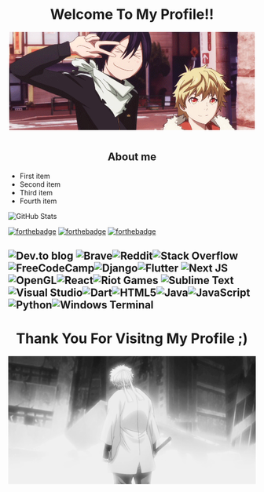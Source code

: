 # <h1 align="center">Welcome To My Profile!!</h1>
 <p align="center">
  <img src="ori.gif" alt="animated" />
</p> 



# <h2 align="center">About me</h2>
+ First item
+ Second item
+ Third item
+ Fourth item


![GitHub Stats](https://github-readme-stats.vercel.app/api?username=0takugod&theme=radical)

[![forthebadge](https://forthebadge.com/images/badges/powered-by-coffee.svg)](https://forthebadge.com)
[![forthebadge](https://forthebadge.com/images/badges/not-a-bug-a-feature.svg)](https://forthebadge.com)
[![forthebadge](https://forthebadge.com/images/badges/0-percent-optimized.svg)](https://forthebadge.com)



![Dev.to blog](https://img.shields.io/badge/dev.to-0A0A0A?style=for-the-badge&logo=dev.to&logoColor=white)
![Brave](https://img.shields.io/badge/Brave-FB542B?style=for-the-badge&logo=Brave&logoColor=white)![Reddit](https://img.shields.io/badge/Reddit-%23FF4500.svg?style=for-the-badge&logo=Reddit&logoColor=white)![Stack Overflow](https://img.shields.io/badge/-Stackoverflow-FE7A16?style=for-the-badge&logo=stack-overflow&logoColor=white)![FreeCodeCamp](https://img.shields.io/badge/Freecodecamp-%23123.svg?&style=for-the-badge&logo=freecodecamp&logoColor=green)![Django](https://img.shields.io/badge/django-%23092E20.svg?style=for-the-badge&logo=django&logoColor=white)![Flutter](https://img.shields.io/badge/Flutter-%2302569B.svg?style=for-the-badge&logo=Flutter&logoColor=white)	![Next JS](https://img.shields.io/badge/Next-black?style=for-the-badge&logo=next.js&logoColor=white)![OpenGL](https://img.shields.io/badge/OpenGL-%23FFFFFF.svg?style=for-the-badge&logo=opengl)![React](https://img.shields.io/badge/react-%2320232a.svg?style=for-the-badge&logo=react&logoColor=%2361DAFB)![Riot Games](https://img.shields.io/badge/riotgames-D32936.svg?style=for-the-badge&logo=riotgames&logoColor=white)	![Sublime Text](https://img.shields.io/badge/sublime_text-%23575757.svg?style=for-the-badge&logo=sublime-text&logoColor=important)![Visual Studio](https://img.shields.io/badge/Visual%20Studio-5C2D91.svg?style=for-the-badge&logo=visual-studio&logoColor=white)![Dart](https://img.shields.io/badge/dart-%230175C2.svg?style=for-the-badge&logo=dart&logoColor=white)![HTML5](https://img.shields.io/badge/html5-%23E34F26.svg?style=for-the-badge&logo=html5&logoColor=white)![Java](https://img.shields.io/badge/java-%23ED8B00.svg?style=for-the-badge&logo=java&logoColor=white)![JavaScript](https://img.shields.io/badge/javascript-%23323330.svg?style=for-the-badge&logo=javascript&logoColor=%23F7DF1E)![Python](https://img.shields.io/badge/python-3670A0?style=for-the-badge&logo=python&logoColor=ffdd54)![Windows Terminal](https://img.shields.io/badge/Windows%20Terminalt-%234D4D4D.svg?style=for-the-badge&logo=windows-terminal&logoColor=white)
-------------------------------------------------------------------------------------------------------------------------------------------------------------------------

<h1 align="center">Thank You For Visitng My Profile ;)</h1>
                                                                 
 <p align="center">
  <img src="bg.gif.gif" alt="animated" />
</p>                                                              
